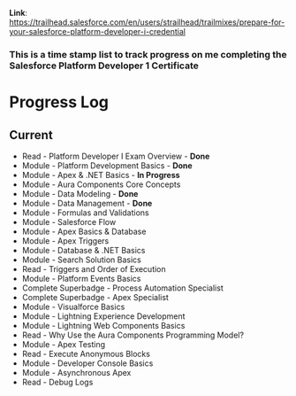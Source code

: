 __Link__: https://trailhead.salesforce.com/en/users/strailhead/trailmixes/prepare-for-your-salesforce-platform-developer-i-credential

### This is a time stamp list to track progress on me completing the Salesforce Platform Developer 1 Certificate

# Progress Log
## Current

* Read - Platform Developer I Exam Overview - __Done__
* Module - Platform Development Basics - __Done__
* Module - Apex & .NET Basics - __In Progress__
* Module - Aura Components Core Concepts
* Module - Data Modeling - __Done__
* Module - Data Management - __Done__
* Module - Formulas and Validations
* Module - Salesforce Flow
* Module - Apex Basics & Database
* Module - Apex Triggers
* Module - Database & .NET Basics
* Module - Search Solution Basics
* Read - Triggers and Order of Execution
* Module - Platform Events Basics
* Complete Superbadge - Process Automation Specialist
* Complete Superbadge - Apex Specialist
* Module - Visualforce Basics
* Module - Lightning Experience Development
* Module - Lightning Web Components Basics
* Read - Why Use the Aura Components Programming Model?
* Module - Apex Testing
* Read - Execute Anonymous Blocks
* Module - Developer Console Basics
* Module - Asynchronous Apex
* Read - Debug Logs
